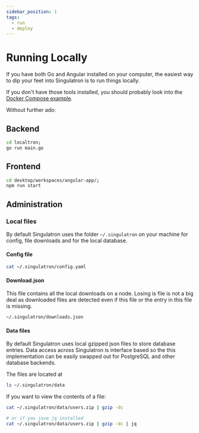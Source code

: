 ```yaml
---
sidebar_position: 1
tags:
  - run
  - deploy
---
```


# Running Locally

If you have both Go and Angular installed on your computer, the easiest way to dip your feet into Singulatron is to run things locally.

If you don't have those tools installed, you should probably look into the [Docker Compose example](./docker-compose/).

Without further ado:

## Backend

```bash
cd localtron;
go run main.go
```

## Frontend

```bash
cd desktop/workspaces/angular-app/;
npm run start
```

## Administration

### Local files

By default Singulatron uses the folder `~/.singulatron` on your machine for config, file downloads and for the local database.

#### Config file

```bash
cat ~/.singulatron/config.yaml
```

#### Download.json

This file contains all the local downloads on a node. Losing is file is not a big deal as downloaded files are detected even if this file or the entry in this file is missing.

```bash
~/.singulatron/downloads.json
```

#### Data files

By default Singulatron uses local gzipped json files to store database entries. Data access across Singulatron is interface based so the this implementation can be easily swapped out for PostgreSQL and other database backends.

The files are located at

```bash
ls ~/.singulatron/data
```

If you want to view the contents of a file:

```bash
cat ~/.singulatron/data/users.zip | gzip -dc

# or if you jave jq installed
cat ~/.singulatron/data/users.zip | gzip -dc | jq
```
